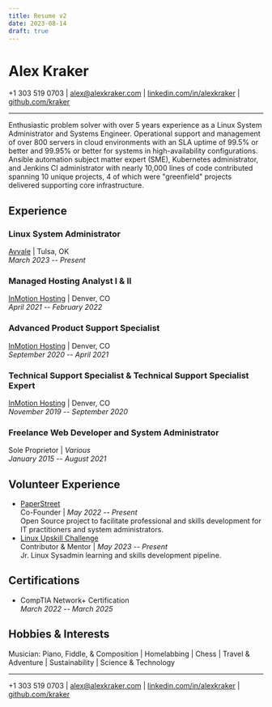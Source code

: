 ```yaml
---
title: Resume v2
date: 2023-08-14
draft: true
---
```


# Alex Kraker

+1 303 519 0703 | alex@alexkraker.com |
[linkedin.com/in/alexkraker](https://linkedin.com/in/alexkraker) |
[github.com/kraker](https://github.com/kraker)

---

Enthusiastic problem solver with over 5 years experience as a Linux System
Administrator and Systems Engineer. Operational support and management of over
800 servers in cloud environments with an SLA uptime of 99.5% or better and
99.95% or better for systems in high-availability configurations. Ansible
automation subject matter expert (SME), Kubernetes administrator, and Jenkins CI
administrator with nearly 10,000 lines of code contributed spanning 10 unique
projects, 4 of which were "greenfield" projects delivered supporting core
infrastructure.

## Experience

### Linux System Administrator

[Avvale](https://www.avvale.com) | Tulsa, OK\
_March 2023 -- Present_

### Managed Hosting Analyst I & II

[InMotion Hosting](https://www.inmotionhosting.com/) | Denver, CO\
_April 2021 -- February 2022_

### Advanced Product Support Specialist

[InMotion Hosting](https://www.inmotionhosting.com/) | Denver, CO\
_September 2020 -- April 2021_

### Technical Support Specialist & Technical Support Specialist Expert

[InMotion Hosting](https://www.inmotionhosting.com/) | Denver, CO\
_November 2019 -- September 2020_

### Freelance Web Developer and System Administrator

Sole Proprietor | _Various_\
_January 2015 -- August 2021_

## Volunteer Experience

* [PaperStreet](https://github.com/paperstreetco)\
  Co-Founder | _May 2022 -- Present_\
  Open Source project to facilitate professional and skills development for
  IT practitioners and system administrators.
* [Linux Upskill Challenge](https://linuxupskillchallenge.com/)\
  Contributor & Mentor | _May 2023 -- Present_\
  Jr. Linux Sysadmin learning and skills development pipeline.

## Certifications

* CompTIA Network+ Certification\
  _March 2022 -- March 2025_

## Hobbies & Interests

Musician: Piano, Fiddle, & Composition | Homelabbing | Chess | Travel & 
Adventure | Sustainability | Science & Technology

---

+1 303 519 0703 | alex@alexkraker.com |
[linkedin.com/in/alexkraker](https://linkedin.com/in/alexkraker) |
[github.com/kraker](https://github.com/kraker)
